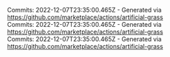 Commits: 2022-12-07T23:35:00.465Z - Generated via https://github.com/marketplace/actions/artificial-grass
<br>
Commits: 2022-12-07T23:35:00.465Z - Generated via https://github.com/marketplace/actions/artificial-grass
<br>
Commits: 2022-12-07T23:35:00.465Z - Generated via https://github.com/marketplace/actions/artificial-grass
<br>
